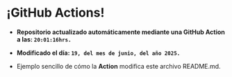 # ¡GitHub Actions!
* **Repositorio actualizado automáticamente mediante una GitHub Action a las: `20:01:16hrs.`**
* **Modificado el día: `19, del mes de junio, del año 2025.`**

* Ejemplo sencillo de cómo la **Action** modifica este archivo README.md.
